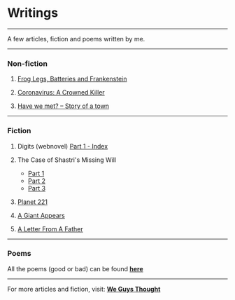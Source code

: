 # Writings

***
A few articles, fiction and poems written by me.

***

### Non-fiction

1. [Frog Legs, Batteries and Frankenstein](https://weguysthought.com/2020/09/26/frog-legs-batteries-and-frankenstein/)

2. [Coronavirus: A Crowned Killer](https://weguysthought.com/2020/03/26/coronavirus-crowned-killer/)

3. [Have we met? – Story of a town](https://weguysthought.com/2019/10/21/have-we-met/)

***
### Fiction

1. Digits (webnovel) [Part 1 - Index](https://weguysthought.com/fiction-index/)

2. The Case of Shastri's Missing Will
    - [Part 1](https://weguysthought.com/2020/07/26/the-case-of-shastris-missing-will-1/)
    - [Part 2](https://weguysthought.com/2020/07/29/the-case-of-shastris-missing-will-2/)
    - [Part 3](https://weguysthought.com/2020/07/31/the-case-of-shastris-missing-will-3/)

3. [Planet 221](https://weguysthought.com/2020/06/10/planet-221/)

4. [A Giant Appears](https://weguysthought.com/2019/09/20/agiantappears/)

5. [A Letter From A Father](https://ingeniousuniverse.wordpress.com/2017/10/17/a-letter-from-a-father)

***

### Poems

All the poems (good or bad) can be found **[here](Poems/README.md)**

***
For more articles and fiction, visit: **[We Guys Thought](https://weguysthought.com/)**